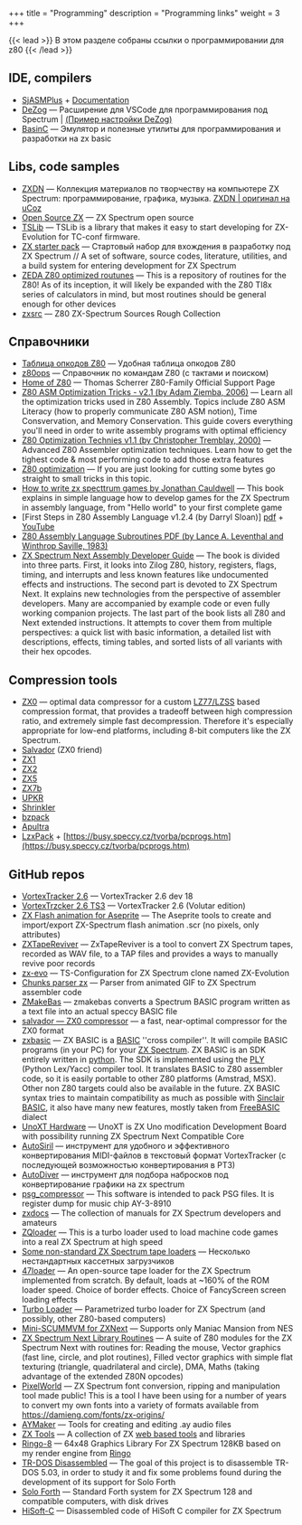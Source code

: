 +++
title = "Programming"
description = "Programming links"
weight = 3
+++

{{< lead >}}
В этом разделе собраны ссылки о программировании для z80
{{< /lead >}}

## IDE, compilers
* [SjASMPlus](https://github.com/z00m128/sjasmplus/releases) + [Documentation](https://z00m128.github.io/sjasmplus/documentation.html)
* [DeZog](https://github.com/maziac/DeZog) — Расширение для VSCode для программирования под Spectrum | [(Пример настройки DeZog)](https://github.com/maziac/z80-sample-program)
* [BasinC](https://arda.kisafilm.org/blog/?cat=13&lang=en) — Эмулятор и полезные утилиты для программирования и разработки на zx basic
## Libs, code samples
* [ZXDN](http://alexanderk.ru/zxdn/) — Коллекция материалов по творчеству на компьютере ZX Spectrum: программирование, графика, музыка. [ZXDN | оригинал на uCoz](http://zxdn.narod.ru/)
* [Open Source ZX](http://opensourcezx.untergrund.net/index.html) — ZX Spectrum open source
* [TSLib](https://github.com/DeadlyKom/TSLib) — TSLib is a library that makes it easy to start developing for ZX-Evolution for TC-conf firmware.
* [ZX starter pack](https://github.com/errorcalc/zx_starter_pack) — Стартовый набор для вхождения в разработку под ZX Spectrum // A set of software, source codes, literature, utilities, and a build system for entering development for ZX Spectrum
* [ZEDA Z80 optimized routunes](https://github.com/Zeda/Z80-Optimized-Routines) — This is a repository of routines for the Z80! As of its inception, it will likely be expanded with the Z80 TI8x series of calculators in mind, but most routines should be general enough for other devices
* [zxsrc](https://sites.google.com/view/zxsrc/) — Z80 ZX-Spectrum Sources Rough Collection
## Справочники
* [Таблица опкодов Z80](https://clrhome.org/table/) — Удобная таблица опкодов Z80
* [z80ops](https://vtrd.in/z80ops.html) — Справочник по командам Z80 (с тактами и поиском)
* [Home of Z80](http://www.z80.info/) — Thomas Scherrer Z80-Family Official Support Page
* [Z80 ASM Optimization Tricks - v2.1 (by Adam Ziemba, 2006)](https://www.ticalc.org/archives/files/fileinfo/285/28502.html) — Learn all the optimization tricks used in Z80 Assembly. Topics include Z80 ASM Literacy (how to properly communicate Z80 ASM notion), Time Consvervation, and Memory Conservation. This guide covers everything you'll need in order to write assembly programs with optimal efficiency
* [Z80 Optimization Technies v1.1 (by Christopher Tremblay, 2000)](https://www.ticalc.org/archives/files/fileinfo/108/10821.html) — Advanced Z80 Assembler optimization techniques. Learn how to get the tighest code & most performing code to add those extra features
* [Z80 optimization](https://wikiti.brandonw.net/index.php?title%3DZ80_Optimization) — If you are just looking for cutting some bytes go straight to small tricks in this topic.
* [How to write zx specttrum games by Jonathan Cauldwell](https://jonathan-cauldwell.itch.io/how-to-write-spectrum-games) — This book explains in simple language how to develop games for the ZX Spectrum in assembly language, from "Hello world" to your first complete game
* [First Steps in Z80 Assembly Language v1.2.4 (by Darryl Sloan)] [pdf](http://ped.7gods.org/z80.pdf) + [YouTube](https://www.youtube.com/watch?v=1gHlMpO8gqw)
* [Z80 Assembly Language Subroutines PDF (by Lance A. Leventhal and Winthrop Saville, 1983)](http://www.bitsavers.org/pdf/osborne/books/Z80_Assembly_Language_Subroutines_1983.pdf)
* [ZX Spectrum Next Assembly Developer Guide](https://github.com/tomaz/zx-next-dev-guide) — The book is divided into three parts. First, it looks into Zilog Z80, history, registers, flags, timing, and interrupts and less known features like undocumented effects and instructions. The second part is devoted to ZX Spectrum Next. It explains new technologies from the perspective of assembler developers. Many are accompanied by example code or even fully working companion projects. The last part of the book lists all Z80 and Next extended instructions. It attempts to cover them from multiple perspectives: a quick list with basic information, a detailed list with descriptions, effects, timing tables, and sorted lists of all variants with their hex opcodes.
## Compression tools
* [ZX0](https://github.com/einar-saukas/ZX0) — optimal data compressor for a custom [LZ77/LZSS](https://en.wikipedia.org/wiki/Lempel–Ziv–Storer–Szymanski) based compression format, that provides a tradeoff between high compression ratio, and extremely simple fast decompression. Therefore it's especially appropriate for low-end platforms, including 8-bit computers like the ZX Spectrum.
* [Salvador](https://github.com/emmanuel-marty/salvador) (ZX0 friend)
* [ZX1](https://github.com/einar-saukas/ZX1)
* [ZX2](https://github.com/einar-saukas/ZX2)
* [ZX5](https://github.com/einar-saukas/ZX5)
* [ZX7b](https://github.com/antoniovillena/zx7b)
* [UPKR](https://github.com/exoticorn/upkr/)
* [Shrinkler](https://github.com/askeksa/Shrinkler)
* [bzpack](https://github.com/mbaze/bzpack)
* [Apultra](https://github.com/emmanuel-marty/apultra)
* [LzxPack](https://busy.speccy.cz/download/lzxpack02.rar) + [https://busy.speccy.cz/tvorba/pcprogs.htm](https://busy.speccy.cz/tvorba/pcprogs.htm)
## GitHub repos
* [VortexTracker 2.6](https://github.com/ivanpirog/vortextracker) — VortexTracker 2.6 dev 18
* [VortexTrzcker 2.6 TS3](https://github.com/Volutar/vortextracker/tree/TS3) — VortexTracker 2.6 (Volutar edition)
* [ZX Flash animation for Aseprite](https://github.com/AlRado/ZX-flash-animation) — The Aseprite tools to create and import/export ZX-Spectrum flash animation .scr (no pixels, only attributes)
* [ZXTapeReviver](https://github.com/lgolouz/ZXTapeReviver) — ZxTapeReviver is a tool to convert ZX Spectrum tapes, recorded as WAV file, to a TAP files and provides a ways to manually revive poor records
* [zx-evo](https://github.com/tslabs/zx-evo) — TS-Configuration for ZX Spectrum clone named ZX-Evolution
* [Chunks parser zx](https://github.com/akanyuk/chunks-parser-zx) — Parser from animated GIF to ZX Spectrum assembler code
* [ZMakeBas](https://github.com/z00m128/zmakebas) — zmakebas converts a Spectrum BASIC program written as a text file into an actual speccy BASIC file
* [salvador — ZX0 compressor](https://github.com/emmanuel-marty/salvador) — a fast, near-optimal compressor for the ZX0 format
* [zxbasic](https://github.com/einar-saukas/zxbasic) — ZX BASIC is a [BASIC](http://en.wikipedia.org/wiki/BASIC) ''cross compiler''. It will compile BASIC programs (in your PC) for your [ZX Spectrum](http://en.wikipedia.org/wiki/Sinclair_ZX_Spectrum). ZX BASIC is an SDK entirely written in [python](http://www.python.org). The SDK is implemented using the [PLY](http://www.dabeaz.com/ply/) (Python Lex/Yacc) compiler tool. It translates BASIC to Z80 assembler code, so it is easily portable to other Z80 platforms (Amstrad, MSX). Other non Z80 targets could also be available in the future. ZX BASIC syntax tries to maintain compatibility as much as possible with [Sinclair BASIC](http://en.wikipedia.org/wiki/Sinclair_BASIC), it also have many new features, mostly taken from [FreeBASIC](http://www.freebasic.net/wiki) dialect
* [UnoXT Hardware](https://gitlab.com/emax73g/unoxt-hardware) — UnoXT is ZX Uno modification Development Board with possibility running ZX Spectrum Next Compatible Core
* [AutoSiril](https://github.com/oisee/autosiril) — инструмент для удобного и эффективного конвертирования MIDI-файлов в текстовый формат VortexTracker (с последующей возможностью конвертирования в PT3)
* [AutoDiver](https://github.com/oisee/autodiver_go) — инструмент для подбора набросков под конвертирование графики на zx spectrum
* [psg_compressor](https://github.com/vasilenkoroman/psg_compressor) — This software is intended to pack PSG files. It is register dump for music chip AY-3-8910
* [zxdocs](https://github.com/ZX-Online/zxdocs) — The collection of manuals for ZX Spectrum developers and amateurs
* [ZQloader](https://github.com/oxidaan/zqloader) — This is a turbo loader used to load machine code games into a real ZX Spectrum at high speed
* [Some non-standard ZX Spectrum tape loaders](https://github.com/morozov/loaders) — Несколько нестандартных кассетных загрузчиков
* [47loader](https://github.com/stephenw32768/47loader) — An open-source tape loader for the ZX Spectrum implemented from scratch. By default, loads at ~160% of the ROM loader speed. Choice of border effects. Choice of FancyScreen screen loading effects
* [Turbo Loader](https://github.com/mcleod-ideafix/turboloader) — Parametrized turbo loader for ZX Spectrum (and possibly, other Z80-based computers)
* [Mini-SCUMMVM for ZXNext](https://github.com/Dovgalyuk/scummnext) — Supports only Maniac Mansion from NES
* [ZX Spectrum Next Library Routines](https://github.com/breakintoprogram/lib-spectrum-next) — A suite of Z80 modules for the ZX Spectrum Next with routines for: Reading the mouse, Vector graphics (fast line, circle, and plot routines), Filled vector graphics with simple flat texturing (triangle, quadrilateral and circle), DMA, Maths (taking advantage of the extended Z80N opcodes)
* [PixelWorld](https://github.com/damieng/pixelworld) — ZX Spectrum font conversion, ripping and manipulation tool made public! This is a tool I have been using for a number of years to convert my own fonts into a variety of formats available from https://damieng.com/fonts/zx-origins/
* [AYMaker](https://github.com/Abrimaal/AYMaker) — Tools for creating and editing .ay audio files
* [ZX Tools](https://github.com/remy/zx-tools) — A collection of ZX [web based tools](zx.remysharp.com) and libraries
* [Ringo-8](https://github.com/DenisGrachev/Ringo-8) — 64x48 Graphics Library For ZX Spectrum 128KB based on my render engine from [Ringo](https://zxonline.net/game/ringo)
* [TR-DOS Disassembled](https://github.com/programandala-net/tr-dos) — The goal of this project is to disassemble TR-DOS 5.03, in order to study it and fix some problems found during the development of its support for Solo Forth
* [Solo Forth](https://github.com/programandala-net/solo-forth) — Standard Forth system for ZX Spectrum 128 and compatible computers, with disk drives
* [HiSoft-C](https://github.com/oldcompcz/HiSoft-C) — Disassembled code of HiSoft C compiler for ZX Spectrum
